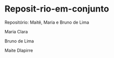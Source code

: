 # Reposit-rio-em-conjunto
Repositório: Maitê, Maria e Bruno de Lima

Maria Clara

Bruno de Lima

Maite Dlapirre 
